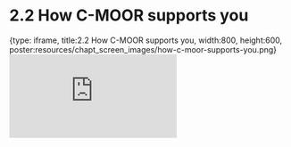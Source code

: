 # 2.2 How C-MOOR supports you
 
{type: iframe, title:2.2 How C-MOOR supports you, width:800, height:600, poster:resources/chapt_screen_images/how-c-moor-supports-you.png}
![](https://sayumiyork.github.io/c-moor-ottr-generic/how-c-moor-supports-you.html)
 

 
